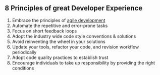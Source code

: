 ## 8 Principles of great Developer Experience

1. Embrace the principles of [agile development](https://agilemanifesto.org/)
2. Automate the repetitive and error-prone tasks
3. Focus on short feedback loops
4. Adopt the industry wide code style conventions & solutions
5. Avoid reinventing the wheel in your solutions
6. Update your tools, refactor your code, and revision workflow periodically
7. Adopt code quality practices to establish trust
8. Encourage individuals to take up responsibility by providing the right conditions
